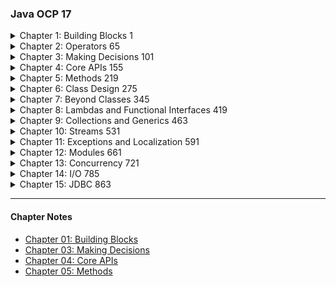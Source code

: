 ### Java OCP 17

<details>
  <summary>Chapter 1: Building Blocks 1</summary>

- **Learning about the Environment 2**
- Major Components of Java 2
- Downloading a JDK 3
- **Understanding the Class Structure 4**
- Fields and Methods 4
- Comments 5
- Classes and Source Files 7
- **Writing a main() Method 8**
- Creating a main() Method 8
- Passing Parameters to a Java Program 9
- **Understanding Package Declarations and Imports 11**
- Packages 12
- Wildcards 13
- Redundant Imports 13
- Naming Conflicts 15
- Creating a New Package 16
- Compiling and Running Code with Packages 16
- Compiling to Another Directory 18
- Compiling with JAR Files 20
- Creating a JAR File 20
- Ordering Elements in a Class 21
- **Creating Objects 23**
- Calling Constructors 23
- Reading and Writing Member Fields 24
- Executing Instance Initializer Blocks 24
- Following the Order of Initialization 25
- **Understanding Data Types 26**
- Using Primitive Types 27
- Using Reference Types 29
- Distinguishing between Primitives and Reference Types 30
- Creating Wrapper Classes 31
- Defining Text Blocks 32
- **Declaring Variables 34**
- Identifying Identifiers 35
- Declaring Multiple Variables 36
- **Initializing Variables 38**
- Creating Local Variables 38
- Passing Constructor and Method Parameters 40
- Defining Instance and Class Variables 41
- Inferring the Type with var 41
- **Managing Variable Scope 45**
- Limiting Scope 45
- Tracing Scope 46
- Applying Scope to Classes 47
- Reviewing Scope 48
- **Destroying Objects 48**
- Understanding Garbage Collection 48
- Tracing Eligibility 49
- **Summary 51**
- **Exam Essentials 52**
- **Review Questions 54**

</details>

<details>
  <summary>Chapter 2: Operators 65</summary>

- **Understanding Java Operators 66**
- Types of Operators 66
- Operator Precedence 67
- **Applying Unary Operators 69**
- Complement and Negation Operators 70
- Increment and Decrement Operators 71
- **Working with Binary Arithmetic Operators 72**
- Arithmetic Operators 72
- Numeric Promotion 75
- **Assigning Values 77**
- Assignment Operator 77
- Casting Values 77
- Compound Assignment Operators 81
- Return Value of Assignment Operators 82
- **Comparing Values 83**
- Equality Operators 83
- Relational Operators 84
- Logical Operators 87
- Conditional Operators 88
- **Making Decisions with the Ternary Operator 90**
- **Summary 92**
- **Exam Essentials 92**
- **Review Questions 94**

</details>

<details>
  <summary>Chapter 3: Making Decisions 101</summary>

- **Creating Decision - Making Statements 102**
- Statements and Blocks 102
- The if Statement 103
- The else Statement 104
- Shortening Code with Pattern Matching 106
- **Applying switch Statements 110**
- The switch Statement 110
- The switch Expression 115
- **Writing while Loops 121**
- The while Statement 121
- The do/while Statement 123
- Infinite Loops 123
- **Constructing for Loops 124**
- The for Loop 124
- The for- each Loop 129
- **Controlling Flow with Branching 131**
- Nested Loops 131
- Adding Optional Labels 132
- The break Statement 133
- The continue Statement 135
- The return Statement 137
- Unreachable Code 138
- Reviewing Branching 139
- **Summary 139**
- **Exam Essentials 140**
- **Review Questions 142**

</details>

<details>
  <summary>Chapter 4: Core APIs 155</summary>

- **Creating and Manipulating Strings 156**
- Concatenating 157
- Important String Methods 158
- Method Chaining 169
- **Using the StringBuilder Class 170**
- Mutability and Chaining 171
- Creating a StringBuilder 172
- Important StringBuilder Methods 172
- **Understanding Equality 175**
- Comparing equals() and == 175
- The String Pool 176
- **Understanding Arrays 178**
- Creating an Array of Primitives 179
- Creating an Array with Reference Variables 180
- Using an Array 182
- Sorting 183
- Searching 184
- Comparing 185
- Using Methods with Varargs 187
- Working with Multidimensional Arrays 188
- **Calculating with Math APIs 190**
- Finding the Minimum and Maximum 190
- Rounding Numbers 191
- Determining the Ceiling and Floor 191
- Calculating Exponents 192
- Generating Random Numbers 192
- **Working with Dates and Times 192**
- Creating Dates and Times 193
- Manipulating Dates and Times 197
- Working with Periods 199
- Working with Durations 202 Period vs. Duration 204
- Working with Instants 205
- Accounting for Daylight Saving Time 206
- **Summary 208**
- **Exam Essentials 209**
- **Review Questions 210**

</details>

<details>
  <summary>Chapter 5: Methods 219</summary>

- **Designing Methods 220**
- Access Modifiers 221
- Optional Specifiers 222
- Return Type 224
- Method Name 226
- Parameter List 226
- Method Signature 227
- Exception List 227
- Method Body 228
- **Declaring Local and Instance Variables 228**
- Local Variable Modifiers 229
- Effectively Final Variables 230
- Instance Variable Modifiers 231
- **Working with Varargs 232**
- Creating Methods with Varargs 232
- Calling Methods with Varargs 233
- Accessing Elements of a Vararg 234
- Using Varargs with Other Method Parameters 234
- **Applying Access Modifiers 235**
- Private Access 235
- Package Access 236
- Protected Access 237
- Public Access 242
- Reviewing Access Modifiers 242
- **Accessing static Data 243**
- Designing static Methods and Variables 243
- Accessing a static Variable or Method 244
- Class vs. Instance Membership 245 Static Variable Modifiers 248 Static Initializers 250 Static Imports 251
- **Passing Data among Methods 253**
- Passing Objects 253
- Returning Objects 255
- Autoboxing and Unboxing Variables 256
- **Overloading Methods 258**
- Reference Types 259
- Primitives 260
- Autoboxing 261
- Arrays 261
- Varargs 261
- Putting It All Together 262
- **Summary 263**
- **Exam Essentials 264**
- **Review Questions 265**

</details>

<details>
  <summary>Chapter 6: Class Design 275</summary>

- **Understanding Inheritance 276**
- Declaring a Subclass 276
- Class Modifiers 278
- Single vs. Multiple Inheritance 279
- Inheriting Object 279
- **Creating Classes 281**
- Extending a Class 281
- Applying Class Access Modifiers 282
- Accessing the this Reference 283
- Calling the super Reference 284
- **Declaring Constructors 286**
- Creating a Constructor 286
- The Default Constructor 287
- Calling Overloaded Constructors with this() 289
- Calling Parent Constructors with super() 292
- **Initializing Objects 297**
- Initializing Classes 297
- Initializing final Fields 298
- Initializing Instances 300
- **Inheriting Members 304**
- Overriding a Method 305
- Redeclaring private Methods 311
- Hiding Static Methods 311
- Hiding Variables 313
- Writing final Methods 314
- **Creating Abstract Classes 315**
- Introducing Abstract Classes 315
- Declaring Abstract Methods 317
- Creating a Concrete Class 318
- Creating Constructors in Abstract Classes 320
- Spotting Invalid Declarations 321
- **Creating Immutable Objects 323**
- Declaring an Immutable Class 323
- Performing a Defensive Copy 325
- **Summary 326**
- **Exam Essentials 327**
- **Review Questions 330**

</details>


<details>
  <summary>Chapter 7: Beyond Classes 345</summary>

- **Implementing Interfaces 346**
- Declaring and Using an Interface 346
- Extending an Interface 348
- Inheriting an Interface 349
- Inserting Implicit Modifiers 351
- Declaring Concrete Interface Methods 353
- **Working with Enums 361**
- Creating Simple Enums 361
- Using Enums in switch Statements 363
- Adding Constructors, Fields, and Methods 364
- **Sealing Classes 367**
- Declaring a Sealed Class 367
- Compiling Sealed Classes 368
- Specifying the Subclass Modifier 369
- Omitting the permits Clause 370
- Sealing Interfaces 372
- Reviewing Sealed Class Rules 372
- **Encapsulating Data with Records 373**
- Understanding Encapsulation 374
- Applying Records 375
- Understanding Record Immutability 377
- Declaring Constructors 378
- Customizing Records 381
- **Creating Nested Classes 382**
- Declaring an Inner Class 382
- Creating a static Nested Class 386
- Writing a Local Class 387
- Defining an Anonymous Class 389
- Reviewing Nested Classes 391
- **Understanding Polymorphism 392**
- Object vs. Reference 393
- Casting Objects 395
- The instanceof Operator 397
- Polymorphism and Method Overriding 397
- Overriding vs. Hiding Members 399
- **Summary 401**
- **Exam Essentials 402**
- **Review Questions 404**

</details>

<details>
  <summary>Chapter 8: Lambdas and Functional Interfaces 419</summary>

- **Writing Simple Lambdas 420**
- Looking at a Lambda Example 420
- Learning Lambda Syntax 422
- **Coding Functional Interfaces 426**
- Defining a Functional Interface 426
- Adding Object Methods 427
- **Using Method References 429**
- Calling static Methods 430
- Calling Instance Methods on a Particular Object 430
- Calling Instance Methods on a Parameter 432
- Calling Constructors 433
- Reviewing Method References 433
- **Working with Built- in Functional Interfaces 434**
- Implementing Supplier 435
- Implementing Consumer and BiConsumer 436
- Implementing Predicate and BiPredicate 438
- Implementing Function and BiFunction 439
- Implementing UnaryOperator and BinaryOperator 440
- Checking Functional Interfaces 441
- Using Convenience Methods on Functional Interfaces 442
- Learning the Functional Interfaces for Primitives 443
- **Working with Variables in Lambdas 445**
- Listing Parameters 446
- Using Local Variables inside a Lambda Body 448
- Referencing Variables from the Lambda Body 449
- **Summary 450**
- **Exam Essentials 451**
- **Review Questions 452**

</details>


<details>
  <summary>Chapter 9: Collections and Generics 463</summary>

- **Using Common Collection APIs 464**
- Using the Diamond Operator 465
- Adding Data 466
- Removing Data 466
- Counting Elements 467
- Clearing the Collection 467
- Check Contents 468
- Removing with Conditions 468
- Iterating 469
- Determining Equality 470
- **Using the List Interface 471**
- Comparing List Implementations 472
- Creating a List with a Factory 472
- Creating a List with a Constructor 473
- Working with List Methods 474
- Converting from List to an Array 476
- **Using the Set Interface 477**
- Comparing Set Implementations 477
- Working with Set Methods 478
- **Using the Queue and Deque Interfaces 479**
- Comparing Deque Implementations 480
- Working with Queue and Deque Methods 480
- **Using the Map Interface 483**
- Comparing Map Implementations 484
- Working with Map Methods 484
- Calling Basic Methods 486
- Iterating through a Map 487
- Getting Values Safely 487
- Replacing Values 488
- Putting if Absent 488
- Merging Data 488
- **Comparing Collection Types 490**
- **Sorting Data 492**
- Creating a Comparable Class 492
- Comparing Data with a Comparator 496
- Comparing Comparable and Comparator 497
- Comparing Multiple Fields 498
- Sorting and Searching 500
- Sorting a List 503
- **Working with Generics 503**
- Creating Generic Classes 504
- Understanding Type Erasure 506
- Implementing Generic Interfaces 509
- Writing Generic Methods 510
- Creating a Generic Record 512
- Bounding Generic Types 512
- Putting It All Together 517
- **Summary 519**
- **Exam Essentials 520**
- **Review Questions 521**

</details>

<details>
  <summary>Chapter 10: Streams 531</summary>

- **Returning an Optional 532**
- Creating an Optional 533
- Dealing with an Empty Optional 534
- **Using Streams 536**
- Understanding the Pipeline Flow 536
- Creating Stream Sources 539
- Using Common Terminal Operations 541
- Using Common Intermediate Operations 549
- Putting Together the Pipeline 553
- **Working with Primitive Streams 557**
- Creating Primitive Streams 557
- Mapping Streams 560
- Using Optional with Primitive Streams 562
- Summarizing Statistics 564
- **Working with Advanced Stream Pipeline Concepts 565**
- Linking Streams to the Underlying Data 565
- Chaining Optionals 566
- Using a Spliterator 569
- Collecting Results 570
- **Summary 578**
- **Exam Essentials 579**
- **Review Questions 581**

</details>


<details>
  <summary>Chapter 11: Exceptions and Localization 591</summary>

- **Understanding Exceptions 592**
- The Role of Exceptions 592
- Understanding Exception Types 593
- Throwing an Exception 596
- Calling Methods That Throw Exceptions 598
- Overriding Methods with Exceptions 599
- Printing an Exception 600
- **Recognizing Exception Classes 600**
- RuntimeException Classes 601
- Checked Exception Classes 604
- Error Classes 605
- **Handling Exceptions 605**
- Using try and catch Statements 606
- Chaining catch Blocks 607
- Applying a Multi- catch Block 609
- Adding a finally Block 611
- **Automating Resource Management 615**
- Introducing Try- with- Resources 615
- Basics of Try- with- Resources 616
- Applying Effectively Final 620
- Understanding Suppressed Exceptions 621
- **Formatting Values 624**
- Formatting Numbers 624
- Formatting Dates and Times 625
- Customizing the Date/Time Format 626
- **Supporting Internationalization and Localization 629**
- Picking a Locale 630
- Localizing Numbers 632
- Localizing Dates 637
- Specifying a Locale Category 638
- **Loading Properties with Resource Bundles 639**
- Creating a Resource Bundle 640
- Picking a Resource Bundle 641
- Selecting Resource Bundle Values 643
- Formatting Messages 645
- Using the Properties Class 645
- **Summary 646**
- **Exam Essentials 647**
- **Review Questions 648**

</details>


<details>
  <summary>Chapter 12: Modules 661</summary>

- **Introducing Modules 662**
- Exploring a Module 663
- Benefits of Modules 664
- **Creating and Running a Modular Program 664**
- Creating the Files 665
- Compiling Our First Module 666
- Running Our First Module 668
- Packaging Our First Module 669
- **Updating Our Example for Multiple Modules 669**
- Updating the Feeding Module 670
- Creating a Care Module 670
- Creating the Talks Module 672
- Creating the Staff Module 674
- **Diving into the Module Declaration 675**
- Exporting a Package 676
- Requiring a Module Transitively 677
- Opening a Package 679
- **Creating a Service 680**
- Declaring the Service Provider Interface 681
- Creating a Service Locator 682
- Invoking from a Consumer 684
- Adding a Service Provider 685
- Reviewing Directives and Services 686
- **Discovering Modules 687**
- Identifying Built- in Modules 688
- Getting Details with java 690
- Describing with jar 693
- Learning about Dependencies with jdeps 693
- Using the -- jdk- internals Flag 695
- Using Module Files with jmod 696
- Creating Java Runtimes with jlink 696
- Reviewing Command- Line Options 697
- **Comparing Types of Modules 700**
- Named Modules 701
- Automatic Modules 701
- Unnamed Modules 704
- Reviewing Module Types 704
- **Migrating an Application 704**
- Determining the Order 705
- Exploring a Bottom- Up Migration Strategy 706
- Exploring a Top- Down Migration Strategy 707
- Splitting a Big Project into Modules 709
- Failing to Compile with a Cyclic Dependency 709
- **Summary 711**
- **Exam Essentials 712**
- **Review Questions 713**

</details>

<details>
  <summary>Chapter 13: Concurrency 721</summary>

- **Introducing Threads 722**
- Understanding Thread Concurrency 723
- Creating a Thread 724
- Distinguishing Thread Types 725
- Managing a Thread’s Life Cycle 727
- Polling with Sleep 727
- Interrupting a Thread 729
- **Creating Threads with the Concurrency API 730**
- Introducing the Single- Thread Executor 730
- Shutting Down a Thread Executor 731
- Submitting Tasks 732
- Waiting for Results 733
- Scheduling Tasks 737
- Increasing Concurrency with Pools 739
- **Writing Thread- Safe Code 740**
- Understanding Thread- Safety 740
- Accessing Data with volatile 741
- Protecting Data with Atomic Classes 742
- Improving Access with Synchronized Blocks 744
- Synchronizing on Methods 746
- Understanding the Lock Framework 747
- Orchestrating Tasks with a CyclicBarrier 751
- **Using Concurrent Collections 754**
- Understanding Memory Consistency Errors 754
- Working with Concurrent Classes 755
- Obtaining Synchronized Collections 757
- **Identifying Threading Problems 758**
- Understanding Liveness 758
- Managing Race Conditions 761
- **Working with Parallel Streams 761**
- Creating Parallel Streams 762
- Performing a Parallel Decomposition 762
- Processing Parallel Reductions 764
- **Summary 770**
- **Exam Essentials 770**
- **Review Questions 772**

</details>


<details>
  <summary>Chapter 14: I/O 785</summary>

- **Referencing Files and Directories 786**
- Conceptualizing the File System 786
- Creating a File or Path 789
- **Operating on File and Path 793**
- Using Shared Functionality 793
- Handling Methods That Declare IOException 797
- Providing NIO.2 Optional Parameters 797
- Interacting with NIO.2 Paths 799
- Creating, Moving, and Deleting Files and Directories 805
- Comparing Files with isSameFile() and mismatch() 809
- **Introducing I/O Streams 811**
- Understanding I/O Stream Fundamentals 811
- Learning I/O Stream Nomenclature 812
- **Reading and Writing Files 817**
- Using I/O Streams 817
- Enhancing with Files 820
- Combining with newBufferedReader() and newBufferedWriter() 822
- Reviewing Common Read and Write Methods 823
- **Serializing Data 824**
- Applying the Serializable Interface 825
- Marking Data transient 827
- Ensuring That a Class Is Serializable 827
- Storing Data with ObjectOutputStream and ObjectInputStream 828
- Understanding the Deserialization Creation Process 830
- **Interacting with Users 832**
- Printing Data to the User 832
- Reading Input as an I/O Stream 833
- Closing System Streams 833
- Acquiring Input with Console 834
- **Working with Advanced APIs 837**
- Manipulating Input Streams 838
- Discovering File Attributes 840
- Traversing a Directory Tree 843
- Searching a Directory 847
- **Review of Key APIs 848**
- **Summary 850**
- **Exam Essentials 851**
- **Review Questions 852**

</details>


<details>
  <summary>Chapter 15: JDBC 863</summary>

- **Introducing Relational Databases and SQL 864**
- Identifying the Structure of a Relational Database 866
- Writing Basic SQL Statements 867
- **Introducing the Interfaces of JDBC 868**
- **Connecting to a Database 870**
- Building a JDBC URL 870
- Getting a Database Connection 871
- **Working with a PreparedStatement 873**
- Obtaining a PreparedStatement 874
- Executing a PreparedStatement 875
- Working with Parameters 878
- Updating Multiple Records 881
- **Getting Data from a ResultSet 882**
- Reading a ResultSet 882
- Getting Data for a Column 885
- Using Bind Variables 887
- **Calling a CallableStatement 887**
- Calling a Procedure without Parameters 888
- Passing an IN Parameter 889
- Returning an OUT Parameter 889
- Working with an INOUT Parameter 890
- Comparing Callable Statement Parameters 891
- Using Additional Options 891
- **Controlling Data with Transactions 892**
- Committing and Rolling Back 892
- Bookmarking with Savepoints 894
- Reviewing Transaction APIs 895
- **Closing Database Resources 895**
- **Summary 897**
- **Exam Essentials 898**
- **Review Questions 900**

</details>

---
#### Chapter Notes
 - [Chapter 01: Building Blocks]
 - [Chapter 03: Making Decisions]
 - [Chapter 04: Core APIs]
 - [Chapter 05: Methods]

[Chapter 01: Building Blocks]: <https://github.com/muhammed-topgul/java-ocp/blob/master/src/main/java/com/mtopgul/buildingBlocks/README.MD>
[Chapter 03: Making Decisions]: <https://github.com/muhammed-topgul/java-ocp/blob/master/src/main/java/com/mtopgul/makingDecision/README.MD>
[Chapter 04: Core APIs]: <https://github.com/muhammed-topgul/java-ocp/blob/master/src/main/java/com/mtopgul/coreApis/README.MD>
[Chapter 05: Methods]: <https://github.com/muhammed-topgul/java-ocp/blob/master/src/main/java/com/mtopgul/methods/README.MD>